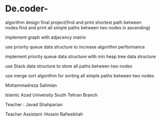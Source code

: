 # De.coder-
algorithm design final project(find and print shortest path between nodes.find and print all simple paths between two nodes in ascending)


implement graph with adjacency matrix

use priority queue data structure to increase algorithm performance 

implement priority queue data structure with min heap tree data structure

use Stack data structure to store all paths between two nodes

use merge sort algorithm for sorting all simple paths between two nodes





Mohammadreza Salimian 

Islamic Azad University South Tehran Branch

Teacher : Javad Shahparian  

Teacher Assistant :Hosein Rafieekhah
